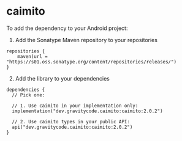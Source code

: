 # caimito

To add the dependency to your Android project:

1) Add the Sonatype Maven repository to your repositories

```
repositories {
    maven(url = "https://s01.oss.sonatype.org/content/repositories/releases/")
}
```

2) Add the library to your dependencies

```
dependencies {
  // Pick one:

  // 1. Use caimito in your implementation only:
  implementation("dev.gravitycode.caimito:caimito:2.0.2")

  // 2. Use caimito types in your public API:
  api("dev.gravitycode.caimito:caimito:2.0.2")
}
```
